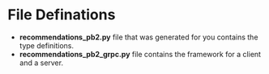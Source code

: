 # File Definations
- **recommendations_pb2.py** file that was generated for you contains the type definitions. 
- **recommendations_pb2_grpc.py** file contains the framework for a client and a server. 